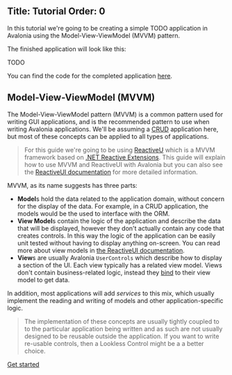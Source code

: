 Title: Tutorial
Order: 0
---
In this tutorial we're going to be creating a simple TODO application in Avalonia using the Model-View-ViewModel (MVVM) pattern.

The finished application will look like this:

TODO

You can find the code for the completed application [here](todo). 

## Model-View-ViewModel (MVVM)

The Model-View-ViewModel pattern (MVVM) is a common pattern used for writing GUI applications, and is the recommended pattern to use when writing Avalonia applications. We'll be assuming a [CRUD](https://en.wikipedia.org/wiki/Create,_read,_update_and_delete) application here, but most of
these concepts can be applied to all types of applications.

> For this guide we're going to be using [ReactiveU](https://reactiveui.net/) which is a MVVM framework based on [.NET Reactive Extensions](http://reactivex.io/). This guide will explain how to use MVVM and ReactiveUI with Avalonia but you can also see the [ReactiveUI documentation](https://reactiveui.net/docs/) for more detailed information.

MVVM, as its name suggests has three parts:

- **Model**s hold the data related to the application domain, without concern for the display of the data. For example, in a CRUD application, the models would be the used to interface with the ORM.
- **View Model**s contain the logic of the application and describe the data that will be displayed, however they don't actually contain any code that creates controls. In this way the logic of the application can be easily unit tested without having to display anything on-screen. You can read more about view models in [the ReactiveUI documentation](https://reactiveui.net/docs/handbook/view-models/).
- **View**s are usually Avalonia `UserControls` which describe how to display a section of the UI. Each view typically has a related view model. Views don't contain business-related logic, instead they [bind](/docs/binding) to their view model to get data.

In addition, most applications will add _services_ to this mix, which usually implement the reading and writing of models and other application-specific logic.

> The implementation of these concepts are usually tightly coupled to to the particular application being written and as such are not usually designed to be reusable outside the application. If you want to write re-usable controls, then a Lookless Control might be a a better choice.

<a class="btn btn-primary" role="button" href="creating-the-project">
    Get started
</a>